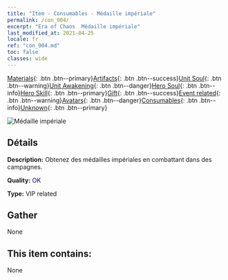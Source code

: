 ```yaml
---
title: "Item - Consumables - Médaille impériale"
permalink: /con_904/
excerpt: "Era of Chaos  Médaille impériale"
last_modified_at: 2021-04-25
locale: fr
ref: "con_904.md"
toc: false
classes: wide
---
```

 [Materials](/ItemsFR/){: .btn .btn--primary}[Artifacts](/ItemsFR/Artifacts/){: .btn .btn--success}[Unit Soul](/ItemsFR/UnitSoul/){: .btn .btn--warning}[Unit Awakening](/ItemsFR/UnitAwakening/){: .btn .btn--danger}[Hero Soul](/ItemsFR/HeroSoul/){: .btn .btn--info}[Hero Skill](/ItemsFR/HeroSkill/){: .btn .btn--primary}[Gift](/ItemsFR/Gift/){: .btn .btn--success}[Event related](/ItemsFR/Events/){: .btn .btn--warning}[Avatars](/ItemsFR/Avatars/){: .btn .btn--danger}[Consumables](/ItemsFR/Consumables/){: .btn .btn--info}[Unknown](/ItemsFR/Unknown/){: .btn .btn--primary}

 ![Médaille impériale](/images/t/i_108.png)

## Détails
 **Description:** Obtenez des médailles impériales en combattant dans des campagnes.

 **Quality:** <span style="color: #000080">OK</span>

 **Type:** VIP related

## Gather

  None

## This item contains:

  None

